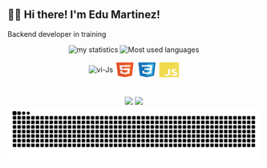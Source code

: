 ## 👋🏻 Hi there! I'm Edu Martinez! 
Backend developer in training

<div align="center">
  <img src="https://github-readme-stats.vercel.app/api?username=Eduardo-e-Martinez&show_icons=true&theme=algolia&hide=contribs,prs&show=reviews,discussions_started,prs_merged,prs_merged_percentage" alt="my statistics" height="170" />
  <img src="https://github-readme-stats.vercel.app/api/top-langs/?username=Eduardo-e-Martinez&layout=compact&theme=holi" alt="Most used languages" height="170" />  
</div>

<div style="display: inline_block" align="center"><br>          
  <img align="center" alt="vi-Js" height="30" width="40" src="https://cdn.jsdelivr.net/gh/devicons/devicon@latest/icons/python/python-original-wordmark.svg">
  <img align="center" alt="vi-HTML" height="30" width="40" src="https://raw.githubusercontent.com/devicons/devicon/master/icons/html5/html5-original.svg">
  <img align="center" alt="vi-CSS" height="30" width="40" src="https://raw.githubusercontent.com/devicons/devicon/master/icons/css3/css3-original.svg">
  <img align="center" alt="vi-Js" height="30" width="40" src="https://raw.githubusercontent.com/devicons/devicon/master/icons/javascript/javascript-plain.svg"> 
 </div>

#

 <div align="center">
  <a href = "mailto:eduardo.ezequiel.martinez@hotmail.com"><img src="https://img.shields.io/badge/-hotmail-%23333?style=for-the-badge&logo=hotmail&logoColor=white" target="_blank"></a>
  <a href=https://www.linkedin.com/in/eduardo-ezequiel-martinez/ target="_blank"><img src="https://img.shields.io/badge/-LinkedIn-%230077B5?style=for-the-badge&logo=linkedin&logoColor=white" target="_blank"></a> 
 </div>

  <!--![snake gif](https://github.com/Eduardo-e-Martinez/Eduardo-e-Martinez/blob/output/github-contribution-grid-snake.gif)-->

<picture align="center">
  <source media="(prefers-color-scheme: dark)" srcset="https://raw.githubusercontent.com/Eduardo-e-Martinez/Eduardo-e-Martinez/output/github-contribution-grid-snake-dark.svg">
  <source media="(prefers-color-scheme: light)" srcset="https://raw.githubusercontent.com/Eduardo-e-Martinez/Eduardo-e-Martinez/output/github-contribution-grid-snake-dark.svg">
  <img align="center" alt="github contribution grid snake animation" src="https://raw.githubusercontent.com/Eduardo-e-Martinez/Eduardo-e-Martinez/output/github-contribution-grid-snake.svg">
</picture>
